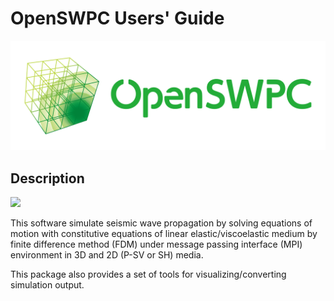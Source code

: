 # OpenSWPC Users' Guide

![](./fig/logo_h.png)



## Description

![](./fig/swpc-demo.gif)

This software simulate seismic wave propagation by solving equations of motion with constitutive equations of linear elastic/viscoelastic medium by finite difference method (FDM) under message passing interface (MPI) environment in 3D and 2D (P-SV or SH) media.

This package also provides a set of tools for visualizing/converting simulation output.
